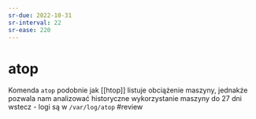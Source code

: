 ```yaml
---
sr-due: 2022-10-31
sr-interval: 22
sr-ease: 220
---
```


# atop
Komenda `atop` podobnie jak [[htop]] listuje obciążenie maszyny, jednakże pozwala nam analizować historyczne wykorzystanie maszyny do 27 dni wstecz - logi są w `/var/log/atop`
#review